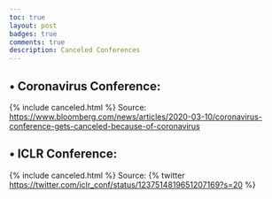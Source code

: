```yaml
---
toc: true
layout: post
badges: true
comments: true
description: Canceled Conferences
---
```


## • Coronavirus Conference:
{% include canceled.html %}
Source: <https://www.bloomberg.com/news/articles/2020-03-10/coronavirus-conference-gets-canceled-because-of-coronavirus>

## • ICLR Conference:
{% include canceled.html %}
Source:
{% twitter https://twitter.com/iclr_conf/status/1237514819651207169?s=20 %}
